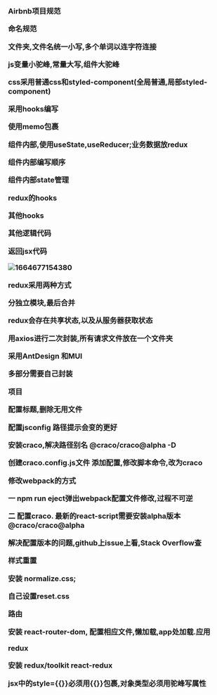 <h3>Airbnb项目规范

命名规范

文件夹,文件名统一小写,多个单词以连字符连接

js变量小驼峰,常量大写,组件大驼峰

css采用普通css和styled-component(全局普通,局部styled-component)

采用hooks编写

使用memo包裹

组件内部,使用useState,useReducer;业务数据放redux

组件内部编写顺序

组件内部state管理

redux的hooks

其他hooks

其他逻辑代码

返回jsx代码

![1664677154380](C:\Users\dyqiang\AppData\Roaming\Typora\typora-user-images\1664677154380.png)

redux采用两种方式

分独立模块,最后合并

redux会存在共享状态,以及从服务器获取状态

用axios进行二次封装,所有请求文件放在一个文件夹

采用AntDesign 和MUI

多部分需要自己封装



**项目**

配置标题,删除无用文件

配置jsconfig 路径提示会变的更好

安装craco,解决路径别名   @craco/craco@alpha -D

创建craco.config.js文件   添加配置,修改脚本命令,改为craco

修改webpack的方式

一 npm run eject弹出webpack配置文件修改,过程不可逆

二 配置craco. 最新的react-script需要安装alpha版本 @craco/craco@alpha

解决配置版本的问题,github上issue上看,Stack Overflow查





样式重置

安装  normalize.css;

自己设置reset.css



路由

安装 react-router-dom, 配置相应文件,懒加载,app处加载.应用



redux

安装 redux/toolkit react-redux





jsx中的style={{}}必须用{{}}包裹,对象类型必须用驼峰写属性